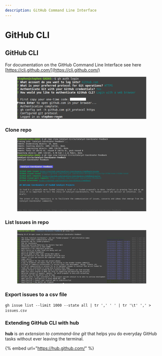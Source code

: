```yaml
---
description: GitHub Command Line Interface
---
```


# GitHub CLI

## GitHub CLI

For documentation on the GitHub Command Line Interface see here [https://cli.github.com/](https://cli.github.com/)

<figure><img src="../../.gitbook/assets/Screenshot from 2023-04-09 17-09-46.png" alt=""><figcaption></figcaption></figure>

### Clone repo

<figure><img src="../../.gitbook/assets/Screenshot from 2023-04-09 17-48-56.png" alt=""><figcaption></figcaption></figure>

### List Issues in repo

<figure><img src="../../.gitbook/assets/Screenshot from 2023-04-09 17-57-40.png" alt=""><figcaption></figcaption></figure>

### Export issues to a csv file

`gh issue list --limit 1000 --state all | tr ',' ' ' | tr '\t' ',' > issues.csv`

### Extending GitHub CLI with hub

**hub** is _an extension to command-line git_ that helps you do everyday GitHub tasks without ever leaving the terminal.

{% embed url="https://hub.github.com/" %}
